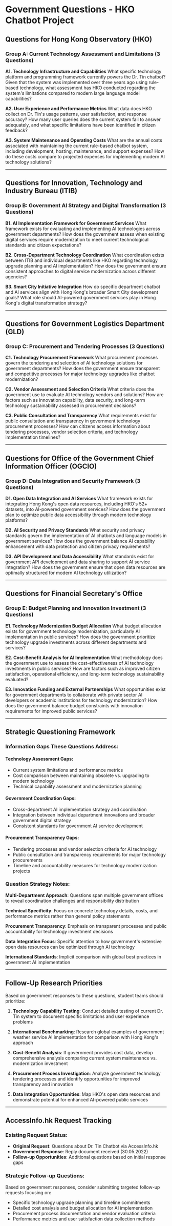 # Government Questions - HKO Chatbot Project

## Questions for Hong Kong Observatory (HKO)

### Group A: Current Technology Assessment and Limitations (3 Questions)

**A1. Technology Infrastructure and Capabilities**
What specific technology platform and programming framework currently powers the Dr. Tin chatbot? Given that the system was implemented over three years ago using rule-based technology, what assessment has HKO conducted regarding the system's limitations compared to modern large language model capabilities?

**A2. User Experience and Performance Metrics**
What data does HKO collect on Dr. Tin's usage patterns, user satisfaction, and response accuracy? How many user queries does the current system fail to answer adequately, and what specific limitations have been identified in citizen feedback?

**A3. System Maintenance and Operating Costs**
What are the annual costs associated with maintaining the current rule-based chatbot system, including development, hosting, maintenance, and support expenses? How do these costs compare to projected expenses for implementing modern AI technology solutions?

---

## Questions for Innovation, Technology and Industry Bureau (ITIB)

### Group B: Government AI Strategy and Digital Transformation (3 Questions)

**B1. AI Implementation Framework for Government Services**
What framework exists for evaluating and implementing AI technologies across government departments? How does the government assess when existing digital services require modernization to meet current technological standards and citizen expectations?

**B2. Cross-Department Technology Coordination**
What coordination exists between ITIB and individual departments like HKO regarding technology upgrade planning and AI implementation? How does the government ensure consistent approaches to digital service modernization across different agencies?

**B3. Smart City Initiative Integration**
How do specific department chatbot and AI services align with Hong Kong's broader Smart City development goals? What role should AI-powered government services play in Hong Kong's digital transformation strategy?

---

## Questions for Government Logistics Department (GLD)

### Group C: Procurement and Tendering Processes (3 Questions)

**C1. Technology Procurement Framework**
What procurement processes govern the tendering and selection of AI technology solutions for government departments? How does the government ensure transparent and competitive processes for major technology upgrades like chatbot modernization?

**C2. Vendor Assessment and Selection Criteria**
What criteria does the government use to evaluate AI technology vendors and solutions? How are factors such as innovation capability, data security, and long-term technology sustainability assessed in procurement decisions?

**C3. Public Consultation and Transparency**
What requirements exist for public consultation and transparency in government technology procurement processes? How can citizens access information about tendering processes, vendor selection criteria, and technology implementation timelines?

---

## Questions for Office of the Government Chief Information Officer (OGCIO)

### Group D: Data Integration and Security Framework (3 Questions)

**D1. Open Data Integration and AI Services**
What framework exists for integrating Hong Kong's open data resources, including HKO's 52+ datasets, into AI-powered government services? How does the government plan to optimize public data accessibility through modern technology platforms?

**D2. AI Security and Privacy Standards**
What security and privacy standards govern the implementation of AI chatbots and language models in government services? How does the government balance AI capability enhancement with data protection and citizen privacy requirements?

**D3. API Development and Data Accessibility**
What standards exist for government API development and data sharing to support AI service integration? How does the government ensure that open data resources are optimally structured for modern AI technology utilization?

---

## Questions for Financial Secretary's Office

### Group E: Budget Planning and Innovation Investment (3 Questions)

**E1. Technology Modernization Budget Allocation**
What budget allocation exists for government technology modernization, particularly AI implementation in public services? How does the government prioritize technology upgrade investments across different departments and services?

**E2. Cost-Benefit Analysis for AI Implementation**
What methodology does the government use to assess the cost-effectiveness of AI technology investments in public services? How are factors such as improved citizen satisfaction, operational efficiency, and long-term technology sustainability evaluated?

**E3. Innovation Funding and External Partnerships**
What opportunities exist for government departments to collaborate with private sector AI developers or academic institutions for technology modernization? How does the government balance budget constraints with innovation requirements for improved public services?

---

## Strategic Questioning Framework

### Information Gaps These Questions Address:

#### **Technology Assessment Gaps**:
- Current system limitations and performance metrics
- Cost comparison between maintaining obsolete vs. upgrading to modern technology
- Technical capability assessment and modernization planning

#### **Government Coordination Gaps**:
- Cross-department AI implementation strategy and coordination
- Integration between individual department innovations and broader government digital strategy
- Consistent standards for government AI service development

#### **Procurement Transparency Gaps**:
- Tendering processes and vendor selection criteria for AI technology
- Public consultation and transparency requirements for major technology procurements
- Timeline and accountability measures for technology modernization projects

### Question Strategy Notes:

**Multi-Department Approach**: Questions span multiple government offices to reveal coordination challenges and responsibility distribution

**Technical Specificity**: Focus on concrete technology details, costs, and performance metrics rather than general policy statements

**Procurement Transparency**: Emphasis on transparent processes and public accountability for technology investment decisions

**Data Integration Focus**: Specific attention to how government's extensive open data resources can be optimized through AI technology

**International Standards**: Implicit comparison with global best practices in government AI implementation

---

## Follow-Up Research Priorities

Based on government responses to these questions, student teams should prioritize:

1. **Technology Capability Testing**: Conduct detailed testing of current Dr. Tin system to document specific limitations and user experience problems

2. **International Benchmarking**: Research global examples of government weather service AI implementation for comparison with Hong Kong's approach

3. **Cost-Benefit Analysis**: If government provides cost data, develop comprehensive analysis comparing current system maintenance vs. modernization investment

4. **Procurement Process Investigation**: Analyze government technology tendering processes and identify opportunities for improved transparency and innovation

5. **Data Integration Opportunities**: Map HKO's open data resources and demonstrate potential for enhanced AI-powered public services

---

## AccessInfo.hk Request Tracking

### Existing Request Status:
- **Original Request**: Questions about Dr. Tin Chatbot via AccessInfo.hk
- **Government Response**: Reply document received (30.05.2022)
- **Follow-up Opportunities**: Additional questions based on initial response gaps

### Strategic Follow-up Questions:
Based on government responses, consider submitting targeted follow-up requests focusing on:
- Specific technology upgrade planning and timeline commitments
- Detailed cost analysis and budget allocation for AI implementation
- Procurement process documentation and vendor evaluation criteria
- Performance metrics and user satisfaction data collection methods